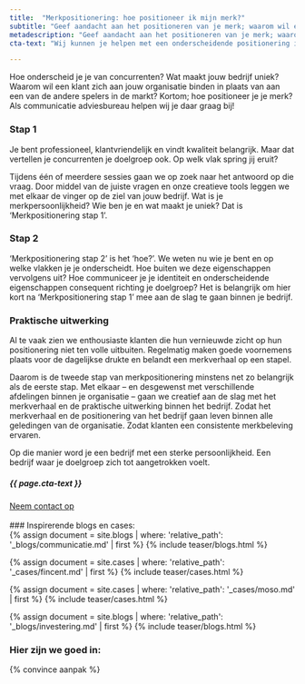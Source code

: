 ```yaml
---
title:  "Merkpositionering: hoe positioneer ik mijn merk?"
subtitle: "Geef aandacht aan het positioneren van je merk; waarom wil een klant zich aan jóu verbinden?"
metadescription: "Geef aandacht aan het positioneren van je merk; waarom wil een klant zich aan jóu verbinden?"
cta-text: "Wij kunnen je helpen met een onderscheidende positionering in de markt. En we vertellen je graag in een eerste gesprek hoe"

---
```

Hoe onderscheid je je van concurrenten? Wat maakt jouw bedrijf uniek? Waarom wil een klant zich aan jouw organisatie binden in plaats van aan een van de andere spelers in de markt? Kortom; hoe positioneer je je merk? Als communicatie adviesbureau helpen wij je daar graag bij!

### Stap 1
Je bent professioneel, klantvriendelijk en vindt kwaliteit belangrijk. Maar dat vertellen je concurrenten je doelgroep ook. Op welk vlak spring jij eruit?

Tijdens één of meerdere sessies gaan we op zoek naar het antwoord op die vraag. Door middel van de juiste vragen en onze creatieve tools leggen we met elkaar de vinger op de ziel van jouw bedrijf. Wat is je merkpersoonlijkheid? Wie ben je en wat maakt je uniek? Dat is ‘Merkpositionering stap 1’.

### Stap 2
‘Merkpositionering stap 2’ is het ‘hoe?’. We weten nu wie je bent en op welke vlakken je je onderscheidt. Hoe buiten we deze eigenschappen vervolgens uit? Hoe communiceer je je identiteit en onderscheidende eigenschappen consequent richting je doelgroep? Het is belangrijk om hier kort na ‘Merkpositionering stap 1’ mee aan de slag te gaan binnen je bedrijf.

### Praktische uitwerking
Al te vaak zien we enthousiaste klanten die hun vernieuwde zicht op hun positionering niet ten volle uitbuiten. Regelmatig maken goede voornemens plaats voor de dagelijkse drukte en belandt een merkverhaal op een stapel.

Daarom is de tweede stap van merkpositionering minstens net zo belangrijk als de eerste stap. Met elkaar – en desgewenst met verschillende afdelingen binnen je organisatie – gaan we creatief aan de slag met het merkverhaal en de praktische uitwerking binnen het bedrijf. Zodat het merkverhaal en de positionering van het bedrijf gaan leven binnen alle geledingen van de organisatie. Zodat klanten een consistente merkbeleving ervaren.

Op die manier word je een bedrijf met een sterke persoonlijkheid. Een bedrijf waar je doelgroep zich tot aangetrokken voelt.

<div class="call-to-action">
  <h5 class="cta-text">{{ page.cta-text }}</h5>
  <div class="number"><a href="/contact">Neem contact op</a></span></div>
</div>

<br/>
### Inspirerende blogs en cases:
<div class="cases-overview">
	{% assign document = site.blogs | where: 'relative_path': '_blogs/communicatie.md' | first %}
  {% include teaser/blogs.html %}

  {% assign document = site.cases | where: 'relative_path': '_cases/fincent.md' | first %}
  {% include teaser/cases.html %}

  {% assign document = site.cases | where: 'relative_path': '_cases/moso.md' | first %}
  {% include teaser/cases.html %}

  {% assign document = site.blogs | where: 'relative_path': '_blogs/investering.md' | first %}
  {% include teaser/blogs.html %}

</div>

### Hier zijn we goed in:

{% convince aanpak %}
